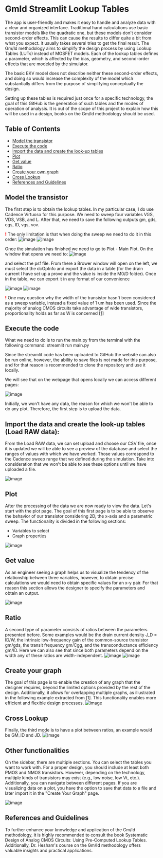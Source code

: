 # GmId Streamlit Lookup Tables
The app is user-friendly and makes it easy to handle and analyze data with a clear and organized interface. Traditional hand calculations use basic transistor models like the quadratic one, but these models don't consider second-order effects. This can cause the results to differ quite a bit from what you expect. It usually takes several tries to get the final result. The Gm/Id methodology aims to simplify the design process by using Lookup Tables (LUTs) instead of MOSFET models. Each of the lookup tables defines a parameter, which is affected by the bias, geometry, and second-order effects that are modeled by the simulator.

The basic EKV model does not describe neither these second-order effects, and doing so would increase the complexity of the model which substantially differs from the purpose of simplifying conceptually the design.

Setting up these tables is required just once for a specific technology, the goal of this GitHub is the generation of such tables and the modes of operation of analysis. It is out of the scope of this project to explain how this will be used in a design, books on the Gm/Id methodology should be used. 

## Table of Contents
- [Model the transistor](#model-the-transistor)
- [Execute the code](#execute-the-code)
- [Import the data and create the look-up tables](#import-the-data-and-create-the-look-up-tables-load-raw-data)
- [Plot](#plot)
- [Get value](#get-value)
- [Ratio](#ratio)
- [Create your own graph](#create-your-own-graph)
- [Cross Lookup](#cross-lookup)
- [References and Guidelines](#references-and-guidelines)

## Model the transistor
The first step is to obtain the lookup tables. In my particular case, I do use Cadence Virtuoso for this purpose. We need to sweep four variables VGS, VDS, VSB, and L. After that, we need to save the following outputs gm, gds, cgs, ID, vgs, vov.

<strong style="color:red;">!</strong> The only limitation is that when doing the sweep we need to do it in this order:
![image](https://github.com/user-attachments/assets/65add828-ce04-4ac8-83fa-ee865d4954e4)
![image](https://github.com/user-attachments/assets/bb28bef6-44fe-451a-ad3d-12df5f83bfad)

Once the simulation has finished we need to go to Plot - Main Plot. On the window that opens we need to:
![image](https://github.com/user-attachments/assets/96ce9f13-247a-4ba9-90b7-50e64b82a0d2)

and select the psf file. From there a Brower window will open on the left, we must select the dcOpInfo and export the data in a table (for the drain current I have set up a prove and the value is inside the M0/D folder). Once in the table, we can export it in any format of our convenience

![image](https://github.com/user-attachments/assets/8697ee4f-a0d8-46c6-bd30-ba1fe03c27fa)
![image](https://github.com/user-attachments/assets/569502a1-aedc-4d90-b84c-609b5a68f3a0)

<strong style="color:red;">!</strong> One may question why the width of the transistor hasn't been considered as a sweep variable, instead a fixed value of 1 um has been used. Since the majority of analog CMOS circuits take advantage of wide transistors, proportionality holds as far as W is concerned [[1]](https://ieeexplore.ieee.org/document/10122491/)

## Execute the code
What we need to do is to run the main.py from the terminal with the following command:
streamlit run main.py

Since the streamlit code has been uploaded to GitHub the website can also be run online, however, the ability to save files is not made for this purpose, and for that reason is recommended to clone the repository and use it locally.

We will see that on the webpage that opens locally we can access different pages:

![image](https://github.com/user-attachments/assets/52e2128a-89d9-46e1-9754-4dc56e13af57)

Initially, we won't have any data, the reason for which we won't be able to do any plot. Therefore, the first step is to upload the data.

## Import the data and create the look-up tables (Load RAW data):
From the Load RAW data, we can set upload and choose our CSV file, once it is updated we will be able to see a preview of the database and select the ranges of values with which we have worked. Those values correspond to the Cadence sweep range that we defined during the simulation. Take into consideration that we won't be able to see these options until we have uploaded a file.

![image](https://github.com/user-attachments/assets/59e52644-3b4b-49ac-a1df-ea15e9a0e1da)

## Plot
After the processing of the data we are now ready to view the data. Let's start with the plot page. The goal of this first page is to be able to observe the behavior of our transistor considering 2D, the x-axis and a parametric sweep. The functionality is divided in the following sections:
- Variables to select
- Graph properties

![image](https://github.com/user-attachments/assets/2e6e5770-655c-484d-9e2e-77529ee4e54c)

## Get value
As an engineer seeing a graph helps us to visualize the tendency of the relationship between three variables, however, to obtain precise calculations we would need to obtain specific values for an x-y pair. For that reason this section allows the designer to specify the parameters and obtain an output.

![image](https://github.com/user-attachments/assets/1fc60eac-5529-4e8d-b0c4-362aa0ba8c4e)

## Ratio
A second type of parameter consists of ratios between the parameters presented before. Some examples would be the drain current density J_D = ID/W, the intrinsic low-frequency gain of the common-source transistor gm/gds, the transit frequency gm/Cgg, and the transconductance efficiency gm/ID. Here we can also see that since both parameters depend on the width any of these ratios are width-independent.
![image](https://github.com/user-attachments/assets/d6e446d8-2b84-4447-9ccf-05e9e1921054)
![image](https://github.com/user-attachments/assets/be48e34b-1b2e-42fd-83d5-1c8a05f696b9)


## Create your graph
The goal of this page is to enable the creation of any graph that the designer requires, beyond the limited options provided by the rest of the design. Additionally, it allows for overlapping multiple graphs, as illustrated in the following example extracted from [1]. This functionality enables more efficient and flexible design processes.
![image](https://github.com/user-attachments/assets/4280c985-d814-4110-8eb2-a711703c20d4)

## Cross Lookup
Finally, the third mode is to have a plot between ratios, an example would be GM_ID and JD.
![image](https://github.com/user-attachments/assets/ce26cd1a-90ae-4ef5-aea3-d7ac2fd975d6)

## Other functionalities
On the sidebar, there are multiple sections. You can select the tables you want to work with. For a proper design, you should include at least both PMOS and NMOS transistors. However, depending on the technology, multiple kinds of transistors may exist (e.g., low noise, low Vt, etc.). Additionally, you can navigate between different pages. If you are visualizing data on a plot, you have the option to save that data to a file and later import it in the "Create Your Graph" page.

![image](https://github.com/user-attachments/assets/ca46c571-a78c-4a51-a283-2e09a40ff7d1)


## References and Guidelines
To further enhance your knowledge and application of the Gm/Id methodology, it is highly recommended to consult the book Systematic Design of Analog CMOS Circuits: Using Pre-Computed Lookup Tables. Additionally, Dr. Hesham's course on the Gm/Id methodology offers valuable insights and practical applications.
